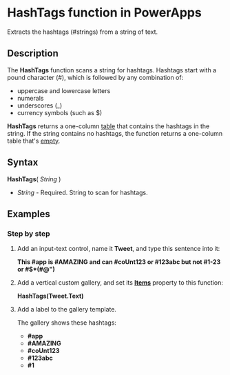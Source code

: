 <properties
	pageTitle="HashTags function | Microsoft PowerApps"
	description="Reference information, including syntax and examples, for the HashTags function in PowerApps"
	services=""
	suite="powerapps"
	documentationCenter="na"
	authors="gregli-msft"
	manager="dwrede"
	editor=""
	tags=""/>

<tags
   ms.service="powerapps"
   ms.devlang="na"
   ms.topic="article"
   ms.tgt_pltfrm="na"
   ms.workload="na"
   ms.date="11/07/2015"
   ms.author="gregli"/>

# HashTags function in PowerApps #

Extracts the hashtags (#strings) from a string of text.

## Description ##

The **HashTags** function scans a string for hashtags. Hashtags start with a pound character (#), which is followed by any combination of:

- uppercase and lowercase letters
- numerals
- underscores (_)
- currency symbols (such as $)

**HashTags** returns a one-column [table](../working-with-tables.md) that contains the hashtags in the string.  If the string contains no hashtags, the function returns a one-column table that's [empty](function-isblank-isempty.md).

## Syntax ##

**HashTags**( *String* )

- *String* - Required.  String to scan for hashtags.

## Examples ##

### Step by step ###

1. Add an input-text control, name it **Tweet**, and type this sentence into it:

	**This #app is #AMAZING and can #coUnt123 or #123abc but not #1-23 or #$*(#@")**

2. Add a vertical custom gallery, and set its **[Items](../controls/properties-core.md)** property to this function:

	**HashTags(Tweet.Text)**

3. Add a label to the gallery template.

	The gallery shows these hashtags:

	- **\#app**
	- **\#AMAZING**
	- **\#coUnt123**
	- **\#123abc**
	- **\#1**
